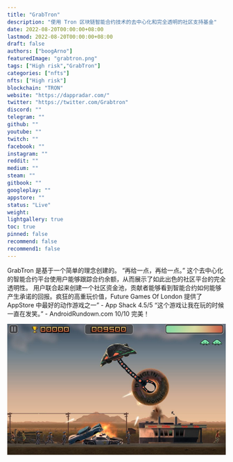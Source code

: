 ```yaml
---
title: "GrabTron"
description: "使用 Tron 区块链智能合约技术的去中心化和完全透明的社区支持基金"
date: 2022-08-20T00:00:00+08:00
lastmod: 2022-08-20T00:00:00+08:00
draft: false
authors: ["boogArno"]
featuredImage: "grabtron.png"
tags: ["High risk","GrabTron"]
categories: ["nfts"]
nfts: ["High risk"]
blockchain: "TRON"
website: "https://dappradar.com/"
twitter: "https://twitter.com/Grabtron"
discord: ""
telegram: ""
github: ""
youtube: ""
twitch: ""
facebook: ""
instagram: ""
reddit: ""
medium: ""
steam: ""
gitbook: ""
googleplay: ""
appstore: ""
status: "Live"
weight: 
lightgallery: true
toc: true
pinned: false
recommend: false
recommend1: false
---
```

GrabTron 是基于一个简单的理念创建的。
“再给一点，再给一点。”
这个去中心化的智能合约平台使用户能够跟踪合约余额，从而展示了如此出色的社区平台的完全透明性。
用户联合起来创建一个社区资金池，贡献者能够看到智能合约如何能够产生承诺的回报。疯狂的高重玩价值，Future Games Of London 提供了 AppStore 中最好的动作游戏之一” - App Shack 4.5/5
“这个游戏让我在玩的时候一直在发笑。” - AndroidRundown.com 10/10 完美！

![51pbf3y80oL](51pbf3y80oL.jpg)